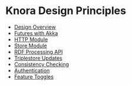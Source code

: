 <!---
Copyright © 2015-2021 the contributors (see Contributors.md).

This file is part of Knora.

Knora is free software: you can redistribute it and/or modify
it under the terms of the GNU Affero General Public License as published
by the Free Software Foundation, either version 3 of the License, or
(at your option) any later version.

Knora is distributed in the hope that it will be useful,
but WITHOUT ANY WARRANTY; without even the implied warranty of
MERCHANTABILITY or FITNESS FOR A PARTICULAR PURPOSE.  See the
GNU Affero General Public License for more details.

You should have received a copy of the GNU Affero General Public
License along with Knora.  If not, see <http://www.gnu.org/licenses/>.
-->

# Knora Design Principles

- [Design Overview](design-overview.md)
- [Futures with Akka](futures-with-akka.md)
- [HTTP Module](http-module.md)
- [Store Module](store-module.md)
- [RDF Processing API](rdf-api.md)
- [Triplestore Updates](triplestore-updates.md)
- [Consistency Checking](consistency-checking.md)
- [Authentication](authentication.md)
- [Feature Toggles](feature-toggles.md)
